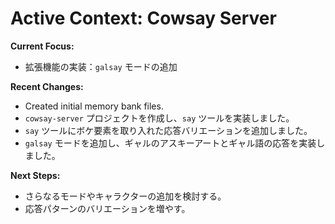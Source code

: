 # Active Context: Cowsay Server

**Current Focus:**

*   拡張機能の実装：`galsay` モードの追加

**Recent Changes:**

*   Created initial memory bank files.
*   `cowsay-server` プロジェクトを作成し、`say` ツールを実装しました。
*   `say` ツールにボケ要素を取り入れた応答バリエーションを追加しました。
*   `galsay` モードを追加し、ギャルのアスキーアートとギャル語の応答を実装しました。

**Next Steps:**

*   さらなるモードやキャラクターの追加を検討する。
*   応答パターンのバリエーションを増やす。
